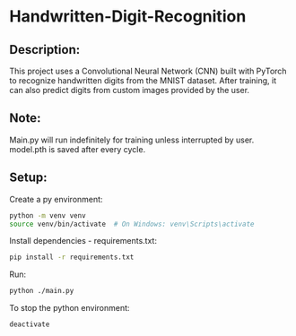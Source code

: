 # Handwritten-Digit-Recognition
## Description:
This project uses a Convolutional Neural Network (CNN) built with PyTorch to recognize handwritten digits from the MNIST dataset. After training, it can also predict digits from custom images provided by the user.

## Note:
Main.py will run indefinitely for training unless interrupted by user. model.pth is saved after every cycle.

## Setup:
Create a py environment:
```bash
python -m venv venv
source venv/bin/activate  # On Windows: venv\Scripts\activate
```

Install dependencies - requirements.txt: 
```bash
pip install -r requirements.txt
```

Run:
```bash
python ./main.py
```

To stop the python environment:
```bash
deactivate
```

